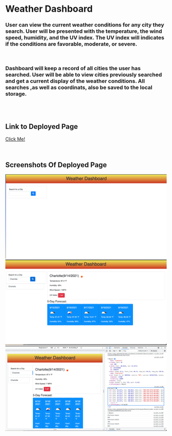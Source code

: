 # Weather Dashboard
### User can view the current weather conditions for any city they search. User will be presented with the temperature, the wind speed, humidity, and the UV index. The UV index will indicates if the conditions are favorable, moderate, or severe. 
<br />

### Dashboard will keep a record of all cities the user has searched. User will be able to view cities previously searched and get a current display of the weather conditions. All searches ,as well as coordinats, also be saved to the local storage.


<br />
<br />

## Link to Deployed Page
[Click Me!](https://brittnc.github.io/WeatherDashboard/)

<br />

## Screenshots Of Deployed Page
![Full Webpage on live view](assets/one.png)
![Full Webpage on live view](assets/two.png)
![Full Webpage on live view](assets/three.png)


